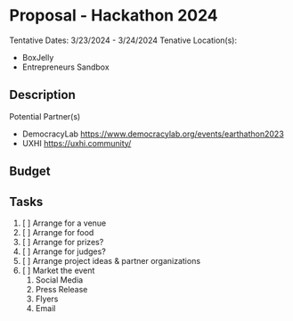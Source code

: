 # Proposal - Hackathon 2024

Tentative Dates: 3/23/2024 - 3/24/2024
Tenative Location(s):
- BoxJelly
- Entrepreneurs Sandbox

## Description

Potential Partner(s)
- DemocracyLab https://www.democracylab.org/events/earthathon2023
- UXHI https://uxhi.community/

## Budget

<TBD>

## Tasks

1. [ ] Arrange for a venue
2. [ ] Arrange for food
3. [ ] Arrange for prizes?
4. [ ] Arrange for judges?
5. [ ] Arrange project ideas & partner organizations
6. [ ] Market the event
    1. Social Media
    2. Press Release
    3. Flyers
    4. Email

